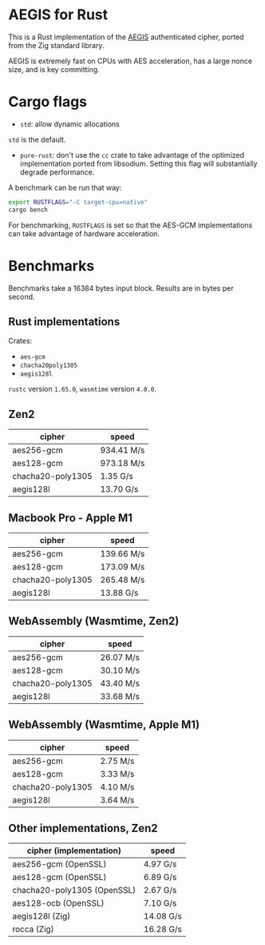 # AEGIS for Rust

This is a Rust implementation of the
[AEGIS](https://datatracker.ietf.org/doc/draft-irtf-cfrg-aegis-aead/)
authenticated cipher, ported from the Zig standard library.

AEGIS is extremely fast on CPUs with AES acceleration, has a large nonce size,
and is key committing.

# Cargo flags

- `std`: allow dynamic allocations

`std` is the default.

- `pure-rust`: don't use the `cc` crate to take advantage of the optimized implementation ported from libsodium. Setting this flag will substantially degrade performance.

A benchmark can be run that way:

```sh
export RUSTFLAGS="-C target-cpu=native"
cargo bench
```

For benchmarking, `RUSTFLAGS` is set so that the AES-GCM implementations can take advantage of hardware acceleration.

# Benchmarks

Benchmarks take a 16384 bytes input block. Results are in bytes per second.

## Rust implementations

Crates:

- `aes-gcm`
- `chacha20poly1305`
- `aegis128l`

`rustc` version `1.65.0`, `wasmtime` version `4.0.0`.

## Zen2

| cipher            | speed      |
| ----------------- | ---------- |
| aes256-gcm        | 934.41 M/s |
| aes128-gcm        | 973.18 M/s |
| chacha20-poly1305 | 1.35 G/s   |
| aegis128l         | 13.70 G/s  |

## Macbook Pro - Apple M1

| cipher            | speed      |
| ----------------- | ---------- |
| aes256-gcm        | 139.66 M/s |
| aes128-gcm        | 173.09 M/s |
| chacha20-poly1305 | 265.48 M/s |
| aegis128l         | 13.88 G/s  |

## WebAssembly (Wasmtime, Zen2)

| cipher            | speed     |
| ----------------- | --------- |
| aes256-gcm        | 26.07 M/s |
| aes128-gcm        | 30.10 M/s |
| chacha20-poly1305 | 43.40 M/s |
| aegis128l         | 33.68 M/s |

## WebAssembly (Wasmtime, Apple M1)

| cipher            | speed    |
| ----------------- | -------- |
| aes256-gcm        | 2.75 M/s |
| aes128-gcm        | 3.33 M/s |
| chacha20-poly1305 | 4.10 M/s |
| aegis128l         | 3.64 M/s |

## Other implementations, Zen2

| cipher (implementation)     | speed     |
| --------------------------- | --------- |
| aes256-gcm (OpenSSL)        | 4.97 G/s  |
| aes128-gcm (OpenSSL)        | 6.89 G/s  |
| chacha20-poly1305 (OpenSSL) | 2.67 G/s  |
| aes128-ocb (OpenSSL)        | 7.10 G/s  |
| aegis128l (Zig)             | 14.08 G/s |
| rocca (Zig)                 | 16.28 G/s |
